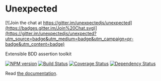 # Unexpected

[![Join the chat at https://gitter.im/unexpectedjs/unexpected](https://badges.gitter.im/Join%20Chat.svg)](https://gitter.im/unexpectedjs/unexpected?utm_source=badge&utm_medium=badge&utm_campaign=pr-badge&utm_content=badge)

Extensible BDD assertion toolkit

[![NPM version](https://badge.fury.io/js/unexpected.svg)](http://badge.fury.io/js/unexpected)
[![Build Status](https://travis-ci.org/unexpectedjs/unexpected.svg?branch=master)](https://travis-ci.org/unexpectedjs/unexpected)
[![Coverage Status](https://coveralls.io/repos/unexpectedjs/unexpected/badge.svg)](https://coveralls.io/r/unexpectedjs/unexpected)
[![Dependency Status](https://david-dm.org/unexpectedjs/unexpected.svg)](https://david-dm.org/unexpectedjs/unexpected)

Read [the documentation](https://unexpectedjs.github.io).

